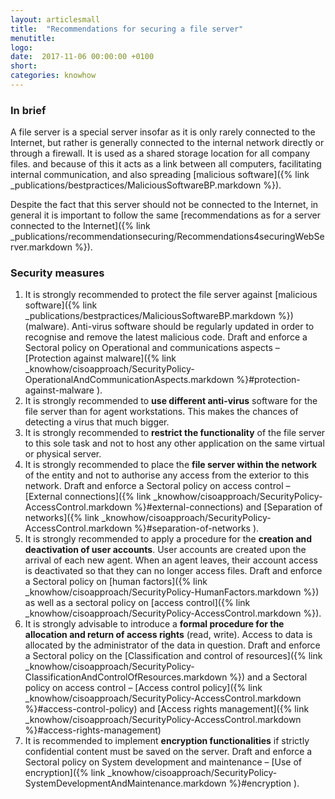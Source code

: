 ```yaml
---
layout: articlesmall
title:  "Recommendations for securing a file server"
menutitle:
logo:
date:  2017-11-06 00:00:00 +0100
short:
categories: knowhow
---
```

<h3 class="titre-page" id="in-brief">In brief</h3>
A file server is a special server insofar as it is only rarely connected to the Internet, but rather is generally connected to the internal network directly or through a firewall. It is used as a shared storage location for all company files. and because of this it acts as a link between all computers, facilitating internal communication, and also spreading [malicious software]({% link _publications/bestpractices/MaliciousSoftwareBP.markdown %}).

Despite the fact that this server should not be connected to the Internet, in general it is important to follow the same [recommendations as for a server connected to the Internet]({% link _publications/recommendationsecuring/Recommendations4securingWebServer.markdown %}).

<h3 class="titre-page" id="security-measures">Security measures</h3>

1. It is strongly recommended to protect the file server against [malicious software]({% link _publications/bestpractices/MaliciousSoftwareBP.markdown %}) (malware). Anti-virus software should be regularly updated in order to recognise and remove the latest malicious code. Draft and enforce a Sectoral policy on Operational and communications aspects – [Protection against malware]({% link _knowhow/cisoapproach/SecurityPolicy-OperationalAndCommunicationAspects.markdown %}\#protection-against-malware ).
2. It is strongly recommended to **use different anti-virus** software for the file server than for agent workstations. This makes the chances of detecting a virus that much bigger.
3. It is strongly recommended to **restrict the functionality** of the file server to this sole task and not to host any other application on the same virtual or physical server.
4. It is strongly recommended to place the **file server within the network** of the entity and not to authorise any access from the exterior to this network. Draft and enforce a Sectoral policy on access control – [External connections]({% link _knowhow/cisoapproach/SecurityPolicy-AccessControl.markdown %}\#external-connections) and [Separation of networks]({% link _knowhow/cisoapproach/SecurityPolicy-AccessControl.markdown %}\#separation-of-networks ).
5. It is strongly recommended to apply a procedure for the **creation and deactivation of user accounts**. User accounts are created upon the arrival of each new agent. When an agent leaves, their account access is deactivated so that they can no longer access files. Draft and enforce a Sectoral policy on [human factors]({% link _knowhow/cisoapproach/SecurityPolicy-HumanFactors.markdown  %}) as well as a sectoral policy on [access control]({% link _knowhow/cisoapproach/SecurityPolicy-AccessControl.markdown %}).
6. It is strongly advisable to introduce a **formal procedure for the allocation and return of access rights** (read, write). Access to data is allocated by the administrator of the data in question. Draft and enforce a Sectoral policy on the [Classification and control of resources]({% link _knowhow/cisoapproach/SecurityPolicy-ClassificationAndControlOfResources.markdown %}) and a Sectoral policy on access control – [Access control policy]({% link _knowhow/cisoapproach/SecurityPolicy-AccessControl.markdown %}\#access-control-policy) and [Access rights management]({% link _knowhow/cisoapproach/SecurityPolicy-AccessControl.markdown %}\#access-rights-management)
7. It is recommended to implement **encryption functionalities** if strictly confidential content must be saved on the server. Draft and enforce a Sectoral policy on System development and maintenance – [Use of encryption]({% link _knowhow/cisoapproach/SecurityPolicy-SystemDevelopmentAndMaintenance.markdown %}\#encryption ).

